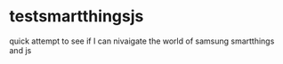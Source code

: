 # testsmartthingsjs
quick attempt to see if I can nivaigate the world of samsung smartthings and js
